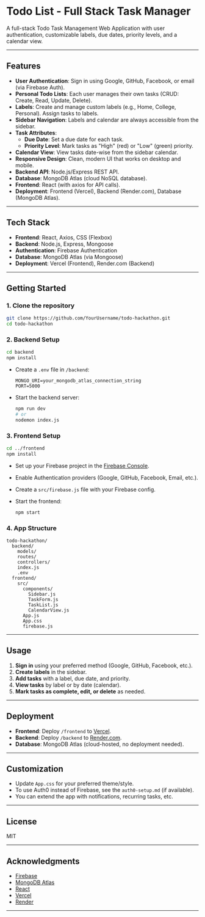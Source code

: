 # Todo List - Full Stack Task Manager

A full-stack Todo Task Management Web Application with user authentication, customizable labels, due dates, priority levels, and a calendar view.

---

## Features

- **User Authentication**: Sign in using Google, GitHub, Facebook, or email (via Firebase Auth).
- **Personal Todo Lists**: Each user manages their own tasks (CRUD: Create, Read, Update, Delete).
- **Labels**: Create and manage custom labels (e.g., Home, College, Personal). Assign tasks to labels.
- **Sidebar Navigation**: Labels and calendar are always accessible from the sidebar.
- **Task Attributes**:
  - **Due Date**: Set a due date for each task.
  - **Priority Level**: Mark tasks as "High" (red) or "Low" (green) priority.
- **Calendar View**: View tasks date-wise from the sidebar calendar.
- **Responsive Design**: Clean, modern UI that works on desktop and mobile.
- **Backend API**: Node.js/Express REST API.
- **Database**: MongoDB Atlas (cloud NoSQL database).
- **Frontend**: React (with axios for API calls).
- **Deployment**: Frontend (Vercel), Backend (Render.com), Database (MongoDB Atlas).

---

## Tech Stack

- **Frontend**: React, Axios, CSS (Flexbox)
- **Backend**: Node.js, Express, Mongoose
- **Authentication**: Firebase Authentication
- **Database**: MongoDB Atlas (via Mongoose)
- **Deployment**: Vercel (Frontend), Render.com (Backend)

---

## Getting Started

### 1. **Clone the repository**

```sh
git clone https://github.com/YourUsername/todo-hackathon.git
cd todo-hackathon
```

### 2. **Backend Setup**

```sh
cd backend
npm install
```

- Create a `.env` file in `/backend`:
  ```
  MONGO_URI=your_mongodb_atlas_connection_string
  PORT=5000
  ```
- Start the backend server:
  ```sh
  npm run dev
  # or
  nodemon index.js
  ```

### 3. **Frontend Setup**

```sh
cd ../frontend
npm install
```

- Set up your Firebase project in the [Firebase Console](https://console.firebase.google.com/).
- Enable Authentication providers (Google, GitHub, Facebook, Email, etc.).
- Create a `src/firebase.js` file with your Firebase config.

- Start the frontend:
  ```sh
  npm start
  ```

### 4. **App Structure**

```
todo-hackathon/
  backend/
    models/
    routes/
    controllers/
    index.js
    .env
  frontend/
    src/
      components/
        Sidebar.js
        TaskForm.js
        TaskList.js
        CalendarView.js
      App.js
      App.css
      firebase.js
```

---

## Usage

1. **Sign in** using your preferred method (Google, GitHub, Facebook, etc.).
2. **Create labels** in the sidebar.
3. **Add tasks** with a label, due date, and priority.
4. **View tasks** by label or by date (calendar).
5. **Mark tasks as complete, edit, or delete** as needed.

---

## Deployment

- **Frontend**: Deploy `/frontend` to [Vercel](https://vercel.com/).
- **Backend**: Deploy `/backend` to [Render.com](https://render.com/).
- **Database**: MongoDB Atlas (cloud-hosted, no deployment needed).

---

## Customization

- Update `App.css` for your preferred theme/style.
- To use Auth0 instead of Firebase, see the `auth0-setup.md` (if available).
- You can extend the app with notifications, recurring tasks, etc.

---

## License

MIT

---

## Acknowledgments

- [Firebase](https://firebase.google.com/)
- [MongoDB Atlas](https://www.mongodb.com/cloud/atlas)
- [React](https://reactjs.org/)
- [Vercel](https://vercel.com/)
- [Render](https://render.com/)

---
